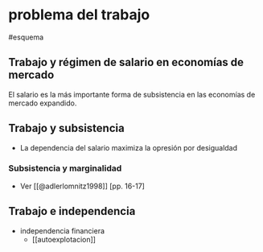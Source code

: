 # problema del trabajo
#esquema 

## Trabajo y régimen de salario en economías de mercado

El salario es la más importante forma de subsistencia en las economías de mercado expandido.

## Trabajo y subsistencia

- La dependencia del salario maximiza la opresión por desigualdad

### Subsistencia y marginalidad

- Ver [[@adlerlomnitz1998]] [pp. 16-17]

## Trabajo e independencia

- independencia financiera
    - [[autoexplotacion]]
